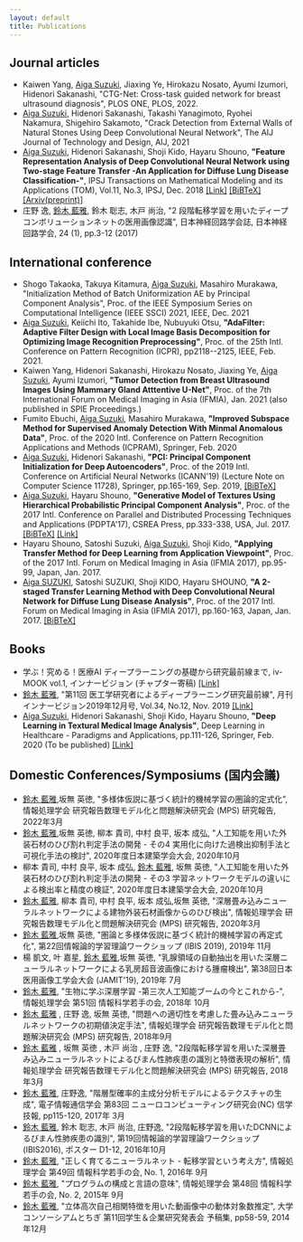 ```yaml
---
layout: default
title: Publications
---
```


## Journal articles

- Kaiwen Yang, <u>Aiga Suzuki</u>, Jiaxing Ye, Hirokazu Nosato, Ayumi Izumori, Hidenori Sakanashi, "CTG-Net: Cross-task guided network for breast ultrasound diagnosis", PLOS ONE, PLOS, 2022.
- <u>Aiga Suzuki</u>, Hidenori Sakanashi, Takashi Yanagimoto, Ryohei Nakamura, Shigehiro Sakamoto, "Crack Detection from External Walls of Natural Stones Using Deep Convolutional Neural Network", The AIJ Journal of Technology and Design, AIJ, 2021
- <u>Aiga Suzuki</u>, Hidenori Sakanashi, Shoji Kido, Hayaru Shouno, **"Feature Representation Analysis of Deep Convolutional Neural Network using Two-stage Feature Transfer -An Application for Diffuse Lung Disease Classification-"**, IPSJ Transactions on Mathematical Modeling and its Applications (TOM), Vol.11, No.3, IPSJ, Dec. 2018 [[Link]](https://ipsj.ixsq.nii.ac.jp/ej/?action=pages_view_main&active_action=repository_view_main_item_detail&item_id=192960&item_no=1&page_id=13&block_id=8) [[BiBTeX]](bib/suzuki2018feature.txt) [[Arxiv(preprint)]](https://arxiv.org/abs/1810.06282)
- 庄野 逸, <u>鈴木 藍雅</u>, 鈴木 聡志, 木戸 尚治, "2 段階転移学習を用いたディープコンボリューションネットの医用画像認識", 日本神経回路学会誌, 日本神経回路学会, 24 (1), pp.3-12 (2017)

## International conference

- Shogo Takaoka, Takuya Kitamura, <u>Aiga Suzuki</u>, Masahiro Murakawa, "Initialization Method of Batch Uniformization AE by Principal Component Analysis", Proc. of the IEEE Symposium Series on Computational Intelligence (IEEE SSCI) 2021, IEEE, Dec. 2021
- <u>Aiga Suzuki</u>, Keiichi Ito, Takahide Ibe, Nubuyuki Otsu, **"AdaFilter: Adaptive Filter Design with Local Image Basis Decomposition for Optimizing Image Recognition Preprocessing"**, Proc. of the 25th Intl. Conference on Pattern Recognition (ICPR), pp2118--2125, IEEE, Feb. 2021.
- Kaiwen Yang, Hidenori Sakanashi, Hirokazu Nosato, Jiaxing Ye, <u>Aiga Suzuki</u>, Ayumi Izumori, **"Tumor Detection from Breast Ultrasound Images Using Mammary Gland Atttentive U-Net"**, Proc. of the 7th International Forum on Medical Imaging in Asia (IFMIA), Jan. 2021 (also published in SPIE Proceedings.)
- Fumito Ebuchi, <u>Aiga Suzuki</u>, Masahiro Murakawa, **"Improved Subspace Method for Supervised Anomaly Detection With Minmal Anomalous Data"**, Proc. of the 2020 Intl. Conference on Pattern Recognition Applications and Methods (ICPRAM), Springer, Feb. 2020
- <u>Aiga Suzuki</u>, Hidenori Sakanashi, **"PCI: Principal Component Initialization for Deep Autoencoders"**, Proc. of the 2019 Intl. Conference on Artificial Neural Networks (ICANN'19) (Lecture Note on Computer Science 11728), Springer, pp.165-169, Sep. 2019, [[BiBTeX]](bib/suzuki2019pci.txt)
- <u>Aiga Suzuki</u>, Hayaru Shouno, **"Generative Model of Textures Using Hierarchical Probabilistic Principal Component Analysis"**, Proc. of the 2017 Intl. Conference on Parallel and Distributed Processing Techniques and Applications (PDPTA'17), CSREA Press, pp.333-338, USA, Jul. 2017. [[BiBTeX]](bib/suzuki2017generative.txt) [[Link]](https://csce.ucmss.com/cr/books/2017/LFS/CSREA2017/PDP2062.pdf)
- Hayaru Shouno, Satoshi Suzuki, <u>Aiga Suzuki</u>, Shoji Kido, **"Applying Transfer Method for Deep Learning from Application Viewpoint"**, Proc. of the 2017 Intl. Forum on Medical Imaging in Asia (IFMIA 2017), pp.95-99, Japan, Jan. 2017.
- <u>Aiga SUZUKI</u>, Satoshi SUZUKI, Shoji KIDO, Hayaru SHOUNO, **"A 2-staged Transfer Learning Method with Deep Convolutional Neural Network for Diffuse Lung Disease Analysis"**, Proc. of the 2017 Intl. Forum on Medical Imaging in Asia (IFMIA 2017), pp.160-163, Japan, Jan. 2017. [[BiBTeX]](bib/suzuki2017twostaged.txt)

## Books
- 学ぶ！究める！医療AI ディープラーニングの基礎から研究最前線まで, iv-MOOK vol.1, インナービジョン (チャプター寄稿) [[Link]](https://www.innervision.co.jp/publication/book/list/20200421aimook)
- <u>鈴木 藍雅</u>, "第11回 医工学研究者によるディープラーニング研究最前線", 月刊インナービジョン2019年12月号, Vol.34, No.12, Nov. 2019 [[Link]](https://www.innervision.co.jp/publication/innervision2019/innervision201912)
- <u>Aiga Suzuki</u>, Hidenori Sakanashi, Shoji Kido, Hayaru Shouno, **"Deep Learning in Textural Medical Image Analysis"**, Deep Learning in Healthcare - Paradigms and Applications, pp.111-126, Springer, Feb. 2020 (To be published) [[Link]](https://www.springer.com/gp/book/9783030326050)

## Domestic Conferences/Symposiums (国内会議)

- <u>鈴木 藍雅</u>,坂無 英徳, "多様体仮説に基づく統計的機械学習の圏論的定式化",  情報処理学会 研究報告数理モデル化と問題解決研究会 (MPS) 研究報告, 2022年3月
- <u>鈴木 藍雅</u>,坂無 英徳, 柳本 貴司, 中村 良平, 坂本 成弘, "人工知能を用いた外装石材のひび割れ判定手法の開発 - その4 実用化に向けた過検出抑制手法と可視化手法の検討", 2020年度日本建築学会大会, 2020年10月
- 柳本 貴司, 中村 良平, 坂本 成弘, <u>鈴木 藍雅</u>, 坂無 英徳, "人工知能を用いた外装石材のひび割れ判定手法の開発 - その3 学習ネットワークモデルの違いによる検出率と精度の検証", 2020年度日本建築学会大会, 2020年10月
- <u>鈴木 藍雅</u>, 柳本 貴司, 中村 良平, 坂本 成弘,坂無 英徳, "深層畳み込みニューラルネットワークによる建物外装石材画像からのひび検出", 情報処理学会 研究報告数理モデル化と問題解決研究会 (MPS) 研究報告, 2020年3月
- <u>鈴木 藍雅</u>,坂無 英徳, "圏論と多様体仮説に基づく統計的機械学習の再定式化", 第22回情報論的学習理論ワークショップ (IBIS 2019), 2019年 11月
- 楊 凱文, 叶 嘉星, <u>鈴木 藍雅</u>,坂無 英徳, "乳腺領域の自動抽出を用いた深層ニューラルネットワークによる乳房超音波画像における腫瘤検出", 第38回日本医用画像工学会大会 (JAMIT'19), 2019年 7月
- <u>鈴木 藍雅</u>, "生物に学ぶ深層学習 -第三次人工知能ブームの今とこれから-", 情報処理学会 第51回 情報科学若手の会, 2018年 10月
- <u>鈴木 藍雅</u> , 庄野 逸, 坂無 英徳, "問題への適切性を考慮した畳み込みニューラルネットワークの初期値決定手法", 情報処理学会 研究報告数理モデル化と問題解決研究会 (MPS) 研究報告, 2018年9月
- <u>鈴木 藍雅</u> , 坂無 英徳 , 木戸 尚治 , 庄野 逸, "2段階転移学習を用いた深層畳み込みニューラルネットによるびまん性肺疾患の識別と特徴表現の解析", 情報処理学会 研究報告数理モデル化と問題解決研究会 (MPS) 研究報告, 2018年3月
- <u>鈴木 藍雅</u>, 庄野逸, "階層型確率的主成分分析モデルによるテクスチャの生成", 電子情報通信学会 第83回 ニューロコンピューティング研究会(NC) 信学技報, pp115-120, 2017年 3月
- <u>鈴木 藍雅</u>, 鈴木 聡志, 木戸 尚治, 庄野逸, "2段階転移学習を用いたDCNNによるびまん性肺疾患の識別", 第19回情報論的学習理論ワークショップ(IBIS2016), ポスター D1-12, 2016年10月
- <u>鈴木 藍雅</u>, "正しく育てるニューラルネット - 転移学習という考え方", 情報処理学会 第49回 情報科学若手の会, No. 1, 2016年 9月
- <u>鈴木 藍雅</u>, "プログラムの構成と言語の意味", 情報処理学会 第48回 情報科学若手の会, No. 2, 2015年 9月
- <u>鈴木 藍雅</u>, "立体高次自己相関特徴を用いた動画像中の動体対象数推定", 大学コンソーシアムとちぎ 第11回学生＆企業研究発表会 予稿集, pp58-59, 2014年12月
